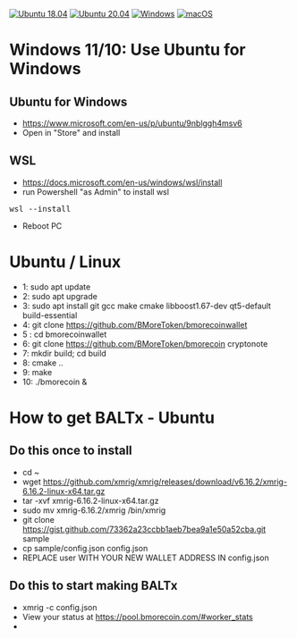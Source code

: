 [![Ubuntu 18.04](https://github.com/BMoreToken/bmorecoinwallet/actions/workflows/ubuntu18.yml/badge.svg)](https://github.com/BMoreToken/bmorecoinwallet/actions/workflows/ubuntu18.yml)
[![Ubuntu 20.04](https://github.com/BMoreToken/bmorecoinwallet/actions/workflows/ubuntu20.yml/badge.svg)](https://github.com/BMoreToken/bmorecoinwallet/actions/workflows/ubuntu20.yml)
[![Windows](https://github.com/BMoreToken/bmorecoinwallet/actions/workflows/windows.yml/badge.svg)](https://github.com/BMoreToken/bmorecoinwallet/actions/workflows/windows.yml)
[![macOS](https://github.com/BMoreToken/bmorecoinwallet/actions/workflows/macOS.yml/badge.svg)](https://github.com/BMoreToken/bmorecoinwallet/actions/workflows/macOS.yml)

# Windows 11/10: Use Ubuntu for Windows
## Ubuntu for Windows
* https://www.microsoft.com/en-us/p/ubuntu/9nblggh4msv6
* Open in "Store" and install
## WSL
* https://docs.microsoft.com/en-us/windows/wsl/install
* run Powershell "as Admin" to install wsl
<pre>
wsl --install
</pre>
* Reboot PC


# Ubuntu / Linux
* 1: sudo apt update
* 2: sudo apt upgrade
* 3: sudo apt install git gcc make cmake libboost1.67-dev qt5-default build-essential
* 4: git clone https://github.com/BMoreToken/bmorecoinwallet
* 5 : cd bmorecoinwallet
* 6: git clone https://github.com/BMoreToken/bmorecoin cryptonote
* 7: mkdir build; cd build
* 8: cmake ..
* 9: make
* 10: ./bmorecoin &

# How to get BALTx - Ubuntu
## Do this once to install
* cd ~
* wget https://github.com/xmrig/xmrig/releases/download/v6.16.2/xmrig-6.16.2-linux-x64.tar.gz
* tar -xvf xmrig-6.16.2-linux-x64.tar.gz
* sudo mv xmrig-6.16.2/xmrig /bin/xmrig
* git clone https://gist.github.com/73362a23ccbb1aeb7bea9a1e50a52cba.git sample
* cp sample/config.json config.json
* REPLACE user WITH YOUR NEW WALLET ADDRESS IN config.json
## Do this to start making BALTx
* xmrig -c config.json 
* View your status at https://pool.bmorecoin.com/#worker_stats
*
